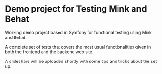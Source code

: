 Demo project for Testing Mink and Behat
====

Working demo project based in Symfony for functional testing using Mink and Behat.

A complete set of tests that covers the most usual functionalities given in both the frontend and the backend web site.

A slideshare will be uploaded shortly with some tips and tricks about the set up.